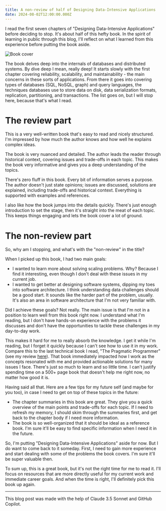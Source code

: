 ```yaml
---
title: A non-review of half of Designing Data-Intensive Applications
date: 2024-08-02T12:00:00.000Z
---
```


I read the first seven chapters of "Designing Data-Intensive Applications" before deciding to stop. It's about half of this hefty book. In the spirit of learning in public through this blog, I'll reflect on what I learned from this experience before putting the book aside.

![Book cover]({static}/images/blog/designing_data_intensive_applications_cover.jpg)

The book delves deep into the internals of databases and distributed systems. By dive deep I mean, really deep! It starts slowly with the first chapter covering reliability, scalability, and maintainability - the main concerns in these sorts of applications. From there it goes into covering types of databases (SQL, NoSQL, graph) and query languages, the techniques databases use to store data on disk, data serialization formats, replication, partitioning, and transactions. The list goes on, but I will stop here, because that's what I read.

# The review part

This is a very well-written book that's easy to read and nicely structured. I'm impressed by how much the author knows and how well he explains complex ideas.

The book is very nuanced and detailed. The author leads the reader through historical context, covering issues and trade-offs in each topic. This makes the book very informative and gives you a deep understanding of the topics.

There's zero fluff in this book. Every bit of information serves a purpose. The author doesn't just state opinions; issues are discussed, solutions are explained, including trade-offs and historical context. Everything is supported with examples and references.

I also like how the book jumps into the details quickly. There's just enough introduction to set the stage, then it's straight into the meat of each topic. This keeps things engaging and lets the book cover a lot of ground.

# The non-review part

So, why am I stopping, and what's with the "non-review" in the title?

When I picked up this book, I had two main goals:

- I wanted to learn more about solving scaling problems. Why? Because I find it interesting, even though I don't deal with these issues in my current job.
- I wanted to get better at designing software systems, dipping my toes into software architecture. I think understanding data challenges should be a good start. It sounds like the harder part of the problem, usually. It's also an area in software architecture that I'm not very familiar with.

Did I achieve these goals? Not really. The main issue is that I'm not in a position to learn well from this book right now. I understand what I'm reading, but I don't have hands-on experience with the problems it discusses and don't have the opportunities to tackle these challenges in my day-to-day work.

This makes it hard for me to really absorb the knowledge. I get it while I'm reading, but I forget it quickly because I can't see how to use it in my work.
Compare this to the last technical book I read, "The Pragmatic Programmer" (see my review [here]({filename}/Blog/The-Pragmatic-Programmer-Review.md)). That book immediately impacted how I work as the concepts resonated with me and provided actionable solutions for many issues I face.
There's just so much to learn and so little time. I can't justify spending time on a 500+ page book that doesn't help me right now, no matter how good it is.

Having said all that. Here are a few tips for my future self (and maybe for you too), in case I need to get on top of these topics in the future:

- The chapter summaries in this book are great. They give you a quick overview of the main points and trade-offs for each topic. If I need to refresh my memory, I should skim through the summaries first, and get back to the chapter body if I need more information.
- The book is so well-organized that it should be ideal as a reference book. I'm sure it'll be easy to find specific information when I need it in the future.

So, I'm putting "Designing Data-Intensive Applications" aside for now. But I do want to come back to it someday. First, I need to gain more experience and start dealing with some of the problems the book covers. I'm sure it'll be super valuable then.

To sum up, this is a great book, but it's not the right time for me to read it. I'll focus on resources that are more directly useful for my current work and immediate career goals. And when the time is right, I'll definitely pick this book up again.

---

This blog post was made with the help of Claude 3.5 Sonnet and GitHub Copilot.
